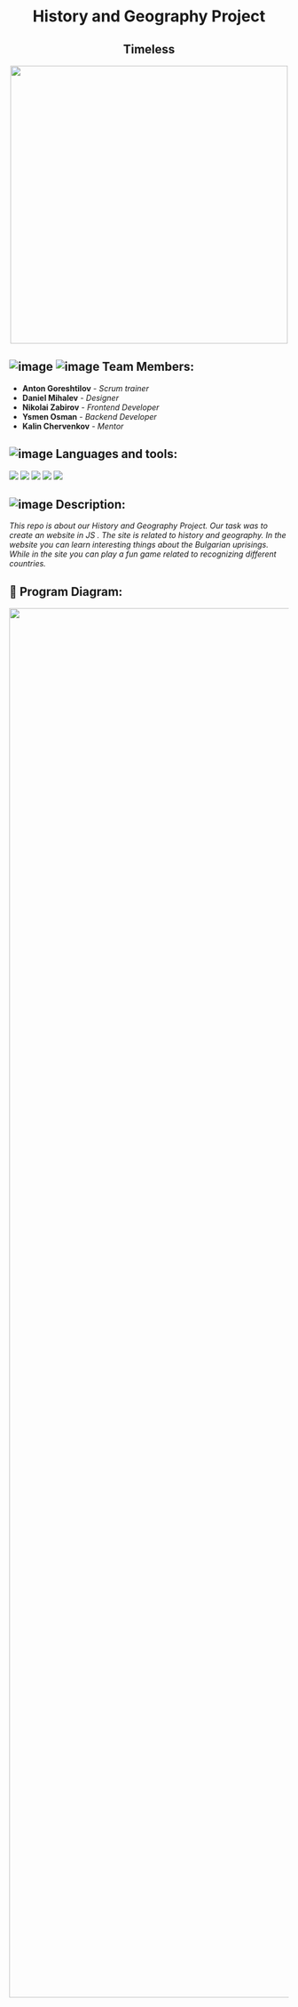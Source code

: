 <h1 align="center">History and Geography Project</h1>
<h2 align="center">Timeless</h6>
<p align="center">
<img src="https://cdn.discordapp.com/attachments/950443893671989328/952621584802275418/Untitled.png" width="500px">
</p>


## ![image](https://user-images.githubusercontent.com/85336805/156881710-58bfc307-914b-4620-8ada-5b0decbdac77.png) ![image](https://user-images.githubusercontent.com/85336805/156881728-6df99c24-8398-4f77-9300-640336fbf852.png) Team Members:
* **Anton Goreshtilov** - *Scrum trainer* 
* **Daniel Mihalev** - *Designer* 
* **Nikolai Zabirov** - *Frontend Developer* 
* **Ysmen Osman** - *Backend Developer* 
* **Kalin Chervenkov** - *Mentor* 


## ![image](https://user-images.githubusercontent.com/85336805/156881807-16f8d6d6-2551-41a2-933a-18d08030bf12.png) Languages and tools:

<p align="left"> 
    <img src="https://img.icons8.com/color/48/000000/html-5.png"/> 
    <img src="https://img.icons8.com/color/48/000000/css3.png"/> 
    <img src="https://img.icons8.com/color/48/000000/visual-studio-code-2019.png"/>
    <img src="https://img.icons8.com/material-outlined/2x/figma.png"/>
    <img src="https://img.icons8.com/plumpy/2x/javascript.png"/>
    
## ![image](https://user-images.githubusercontent.com/85336805/156881781-bb34e399-798a-443f-b7a6-8f67573a7310.png) Description:
    

*This repo is about our History and Geography Project. Our task was to create an website in JS . 
The site is related to history and geography. 
In the website you can learn interesting things about the Bulgarian uprisings.
While in the site you can play a fun game related to recognizing different countries.*
    
## 📎 Program Diagram:

<p align="center">
<img src="https://cdn.discordapp.com/attachments/950443893671989328/955197453458608219/block_diagram.png" width = "2500px" >
</p>
